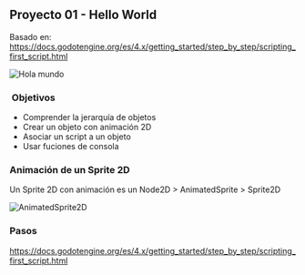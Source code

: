 ## Proyecto 01 - Hello World  


Basado en: https://docs.godotengine.org/es/4.x/getting_started/step_by_step/scripting_first_script.html

![Hola mundo](https://docs.godotengine.org/es/4.x/_images/scripting_first_script_rotating_godot.gif)

###  Objetivos 

* Comprender la jerarquía de objetos
* Crear un objeto con animación 2D
* Asociar un script a un objeto
* Usar fuciones de consola


### Animación de un Sprite 2D 

Un Sprite 2D con animación es un Node2D > AnimatedSprite > Sprite2D

![AnimatedSprite2D](https://docs.godotengine.org/es/4.x/_images/scripting_first_script_add_sprite_node.webp)

### Pasos 

https://docs.godotengine.org/es/4.x/getting_started/step_by_step/scripting_first_script.html 




